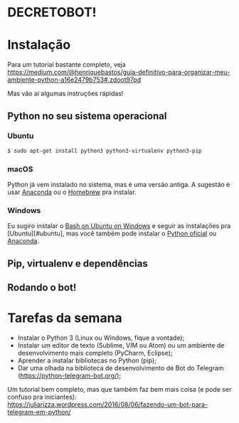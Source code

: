 # DECRETOBOT!

# Instalação

Para um tutorial bastante completo, veja https://medium.com/@henriquebastos/guia-definitivo-para-organizar-meu-ambiente-python-a16e2479b753#.zdoot97pd

Mas vão aí algumas instruções rápidas!

## Python no seu sistema operacional

### Ubuntu

```bash
$ sudo apt-get install python3 python3-virtualenv python3-pip
```

### macOS

Python já vem instalado no sistema,
mas é uma versão antiga.
A sugestão é usar [Anaconda][2] ou o [Homebrew][3] pra instalar.

### Windows

Eu sugiro instalar o [Bash on Ubuntu on Windows][0] e seguir as instalações pra [Ubuntu][#ubuntu],
mas você também pode instalar o [Python oficial][1] ou [Anaconda][2].

## Pip, virtualenv e dependências

## Rodando o bot!

# Tarefas da semana

- Instalar o Python 3 (Linux ou Windows, fique a vontade);
- Instalar um editor de texto (Sublime, VIM ou Atom) ou um ambiente de desenvolvimento mais completo (PyCharm, Eclipse);
- Aprender a instalar bibliotecas no Python (pip);
- Dar uma olhada na biblioteca de desenvolvimento de Bot do Telegram (https://python-telegram-bot.org/);

Um tutorial bem completo,
mas que também faz bem mais coisa (e pode ser confuso pra iniciantes):
https://juliarizza.wordpress.com/2016/08/06/fazendo-um-bot-para-telegram-em-python/

[0]: https://msdn.microsoft.com/en-us/commandline/wsl/about
[1]: https://www.python.org/downloads/release/python-360/
[2]: https://www.continuum.io/downloads
[3]: http://brew.sh/index_pt-br.html
